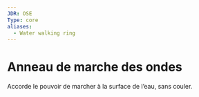 ```yaml
---
JDR: OSE
Type: core
aliases:
  - Water walking ring
---
```

# Anneau de marche des ondes

Accorde le pouvoir de marcher à la surface de l’eau, sans couler.